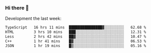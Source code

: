 ### Hi there 👋

Development the last week:
<!--START_SECTION:waka-->

```txt
TypeScript   16 hrs 11 mins  ███████████████▓░░░░░░░░░   62.68 %
HTML         3 hrs 10 mins   ███░░░░░░░░░░░░░░░░░░░░░░   12.31 %
Less         2 hrs 42 mins   ██▓░░░░░░░░░░░░░░░░░░░░░░   10.47 %
C++          1 hr 41 mins    █▓░░░░░░░░░░░░░░░░░░░░░░░   06.53 %
JSON         1 hr 19 mins    █▒░░░░░░░░░░░░░░░░░░░░░░░   05.16 %
```

<!--END_SECTION:waka-->

<!--
**JASONPANGGO/jasonpanggo** is a ✨ _special_ ✨ repository because its `README.md` (this file) appears on your GitHub profile.

Here are some ideas to get you started:

- 🔭 I’m currently working on ...
- 🌱 I’m currently learning ...
- 👯 I’m looking to collaborate on ...
- 🤔 I’m looking for help with ...
- 💬 Ask me about ...
- 📫 How to reach me: ...
- 😄 Pronouns: ...
- ⚡ Fun fact: ...
-->
